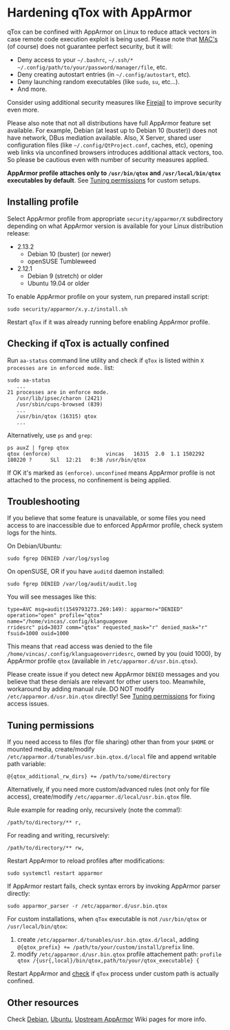 # Hardening qTox with AppArmor

qTox can be confined with AppArmor on Linux to reduce attack vectors in case
remote code execution exploit is being used. Please note that [MAC's] (of
course) does not guarantee perfect security, but it will:
- Deny access to your `~/.bashrc`, `~/.ssh/*`
  `~/.config/path/to/your/password/manager/file`, etc.
- Deny creating autostart entries (in `~/.config/autostart`, etc).
- Deny launching random executables (like `sudo`, `su`, etc...).
- And more.

Consider using additional security measures like [Firejail] to improve security
even more.

Please also note that not all distributions have full AppArmor feature set
available. For example, Debian (at least up to Debian 10 (buster)) does not have
network, DBus mediation available. Also, X Server, shared user configuration
files (like `~/.config/QtProject.conf`, caches, etc), opening web links via
unconfined browsers introduces additional attack vectors, too. So please be
cautious even with number of security measures applied.

**AppArmor profile attaches only to `/usr/bin/qtox` and `/usr/local/bin/qtox`
executables by default**. See [Tuning permissions](#tuning-permissions) for
custom setups.

## Installing profile

Select AppArmor profile from appropriate `security/apparmor/X` subdirectory
depending on what AppArmor version is available for your Linux distribution
release:

- 2.13.2
  - Debian 10 (buster) (or newer)
  - openSUSE Tumbleweed
- 2.12.1
  - Debian 9 (stretch) or older
  - Ubuntu 19.04 or older

To enable AppArmor profile on your system, run prepared install script:

```
sudo security/apparmor/x.y.z/install.sh
```
Restart `qTox` if it was already running before enabling AppArmor profile.

## Checking if qTox is actually confined

Run `aa-status` command line utility and check if `qTox` is listed within `X
processes are in enforced mode.` list:
```
sudo aa-status
   ...
21 processes are in enforce mode.
   /usr/lib/ipsec/charon (2421)            
   /usr/sbin/cups-browsed (839)
   ...
   /usr/bin/qtox (16315) qtox
   ...
```

Alternatively, use `ps` and `grep`:

```
ps auxZ | fgrep qtox
qtox (enforce)                  vincas   16315  2.0  1.1 1502292 180220 ?      SLl  12:21   0:38 /usr/bin/qtox
```

If OK it's marked as `(enforce)`. `unconfined` means AppArmor profile is not
attached to the process, no confinement is being applied.

## Troubleshooting

If you believe that some feature is unavailable, or some files you need access
to are inaccessible due to enforced AppArmor profile, check system logs for the
hints.

On Debian/Ubuntu:

```
sudo fgrep DENIED /var/log/syslog
```

On openSUSE, OR if you have `auditd` daemon installed:
```
sudo fgrep DENIED /var/log/audit/audit.log
```

You will see messages like this:
```
type=AVC msg=audit(1549793273.269:149): apparmor="DENIED" operation="open" profile="qtox" name="/home/vincas/.config/klanguageove
rridesrc" pid=3037 comm="qtox" requested_mask="r" denied_mask="r" fsuid=1000 ouid=1000
```

This means that `r`ead access was denied to the file
`/home/vincas/.config/klanguageoverridesrc`, owned by you (ouid 1000), by
AppArmor profile `qtox` (available in `/etc/apparmor.d/usr.bin.qtox`).

Please create issue if you detect new AppArmor `DENIED` messages and you believe
that these denials are relevant for other users too. Meanwhile, workaround by
adding manual rule. DO NOT modify `/etc/apparmor.d/usr.bin.qtox` directly! See
[Tuning permissions](#tuning-permissions) for fixing access issues.

## Tuning permissions

If you need access to files (for file sharing) other than from your `$HOME` or
mounted media, create/modify `/etc/apparmor.d/tunables/usr.bin.qtox.d/local`
file and append writable path variable:

```
@{qtox_additional_rw_dirs} += /path/to/some/directory
```

Alternatively, if you need more custom/advanced rules (not only for file
access), create/modify `/etc/apparmor.d/local/usr.bin.qtox` file.

Rule example for reading only, recursively (note the comma!):

```
/path/to/directory/** r,
```

For reading and writing, recursively:
```
/path/to/directory/** rw,
```

Restart AppArmor to reload profiles after modifications:

```
sudo systemctl restart apparmor
```

If AppArmor restart fails, check syntax errors by invoking AppArmor parser
directly:

```
sudo apparmor_parser -r /etc/apparmor.d/usr.bin.qtox
```

For custom installations, when `qTox` executable is not `/usr/bin/qtox` or
`/usr/local/bin/qtox`:
1. create `/etc/apparmor.d/tunables/usr.bin.qtox.d/local`, adding
   `@{qtox_prefix} += /path/to/your/custom/install/prefix` line.
2. modify `/etc/apparmor.d/usr.bin.qtox` profile attachement path: `profile qtox
   /{usr{,local}/bin/qtox,path/to/your/qtox_executable} {`

Restart AppArmor and [check](#checking-if-qtox-is-actually-confined) if `qTox`
process under custom path is actually confined.

## Other resources

Check [Debian], [Ubuntu], [Upstream AppArmor] Wiki pages for more info.

[Debian]: https://wiki.debian.org/AppArmor
[Firejail]: https://firejail.wordpress.com
[MAC's]: https://en.wikipedia.org/wiki/Mandatory_access_control
[Ubuntu]: https://wiki.ubuntu.com/AppArmor
[Upstream AppArmor]: https://gitlab.com/apparmor/apparmor/wikis/home
